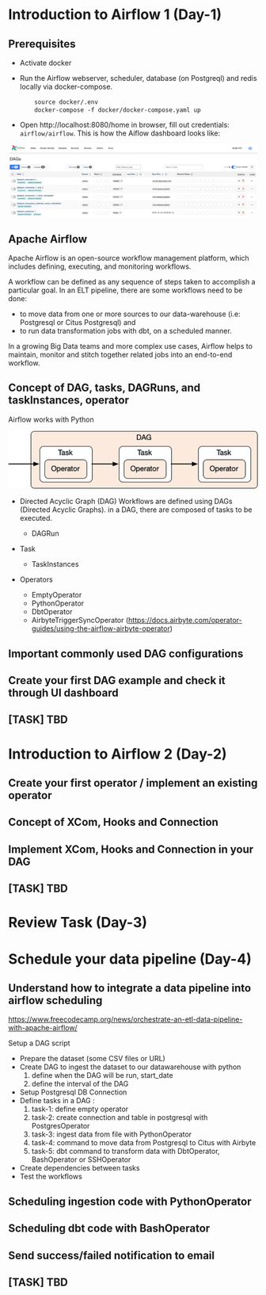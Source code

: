# Introduction to Airflow 1	(Day-1)
## Prerequisites
- Activate docker

- Run the Airflow webserver, scheduler, database (on Postgreql) and redis locally via docker-compose.

    ```
        source docker/.env
        docker-compose -f docker/docker-compose.yaml up
    ```
- Open http://localhost:8080/home in browser, fill out credentials: `airflow/airflow`. This is how the Aiflow dashboard looks like: 

![airflow-ui](./img/airflow__ui.png)

## Apache Airflow

Apache Airflow is an open-source workflow management platform, which includes defining, executing, and monitoring workflows. 

A workflow can be defined as any sequence of steps taken to accomplish a particular goal. In an ELT pipeline, there are some workflows need to be done: 
- to move data from one or more sources to our data-warehouse (i.e: Postgresql or Citus Postgresql) and 
- to run data transformation jobs with dbt, on a scheduled manner. 


In a growing Big Data teams and more complex use cases, Airflow helps to maintain, monitor and stitch together related jobs into an end-to-end workflow.

## Concept of DAG, tasks, DAGRuns, and taskInstances, operator

Airflow works with Python

![dag-task-operator](./img/airflow__dag-task-operator.png)

- Directed Acyclic Graph (DAG)
Workflows are defined using DAGs (Directed Acyclic Graphs). in a DAG, there are composed of tasks to be executed.

    - DAGRun


- Task
    - TaskInstances

- Operators

    - EmptyOperator
    - PythonOperator
    - DbtOperator
    - AirbyteTriggerSyncOperator (https://docs.airbyte.com/operator-guides/using-the-airflow-airbyte-operator)


## Important commonly used DAG configurations 



## Create your first DAG example and check it through UI dashboard


## [TASK] TBD

# Introduction to Airflow 2	(Day-2)

## Create your first operator / implement an existing operator

## Concept of XCom, Hooks and Connection

## Implement XCom, Hooks and Connection in your DAG

## [TASK] TBD

# Review Task (Day-3)


# Schedule your data pipeline (Day-4)

## Understand how to integrate a data pipeline into airflow scheduling

https://www.freecodecamp.org/news/orchestrate-an-etl-data-pipeline-with-apache-airflow/

Setup a DAG script
- Prepare the dataset (some CSV files or URL)
- Create DAG to ingest the dataset to our datawarehouse with python
    1. define when the DAG will be run, start_date
    2. define the interval of the DAG
- Setup Postgresql DB Connection
- Define tasks in a DAG : 
    1. task-1: define empty operator
    2. task-2: create connection and table in postgresql with PostgresOperator
    3. task-3: ingest data from file with PythonOperator
    4. task-4: command to move data from Postgresql to Citus with Airbyte
    5. task-5: dbt command to transform data with DbtOperator, BashOperator or SSHOperator
- Create dependencies between tasks
- Test the workflows

## Scheduling ingestion code with PythonOperator

## Scheduling dbt code with BashOperator

## Send success/failed notification to email

## [TASK] TBD